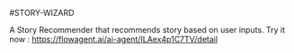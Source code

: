 #STORY-WIZARD

A Story Recommender that recommends story based on user inputs.
Try it now : https://flowagent.ai/ai-agent/ILAex4p1C7TV/detail